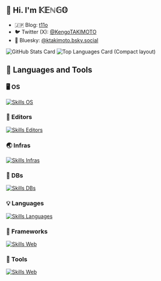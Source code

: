 ## 👋 Hi. I'm 𝕂𝔼ℕ𝔾𝕆

<!--
**takimotok/takimotok** is a ✨ _special_ ✨ repository because its `README.md` (this file) appears on your GitHub profile.

Here are some ideas to get you started:

- 🔭 I’m currently working on ...
- 🌱 I’m currently learning ...
- 👯 I’m looking to collaborate on ...
- 🤔 I’m looking for help with ...
- 💬 Ask me about ...
- 📫 How to reach me: ...
- 😄 Pronouns: ...
- ⚡ Fun fact: ...
-->

- :jp: Blog: [t11o](https://www.kengotakimoto.com/)
- :bird: Twitter (X): [@KengoTAKIMOTO](https://x.com/KengoTAKIMOTO)
- :butterfly: Bluesky: [@ktakimoto.bsky.social](https://bsky.app/profile/ktakimoto.bsky.social)

![GitHub Stats Card](https://github-readme-stats.vercel.app/api?username=takimotok&theme=dark&show_icons=true&count_private=true)
![Top Languages Card (Compact layout)](https://github-readme-stats.vercel.app/api/top-langs/?username=takimotok&layout=compact&theme=dark&show_icons=true)

## :hammer: Languages and Tools

### :desktop_computer: OS

[![Skills OS](https://skillicons.dev/icons?i=linux,apple,windows)](https://skillicons.dev)

### :memo: Editors

[![Skills Editors](https://skillicons.dev/icons?i=neovim,vim)](https://skillicons.dev)

### :earth_asia: Infras

[![Skills Infras](https://skillicons.dev/icons?i=aws,docker,nginx,vercel)](https://skillicons.dev)

### :floppy_disk: DBs

[![Skills DBs](https://skillicons.dev/icons?i=mysql,postgres,redis)](https://skillicons.dev)

### :bulb: Languages

[![Skills Languages](https://skillicons.dev/icons?i=bash,js,ts,php,lua,py,r,html,css,md)](https://skillicons.dev)

### :telescope: Frameworks

[![Skills Web](https://skillicons.dev/icons?i=jquery,vue,laravel,nextjs,nestjs)](https://skillicons.dev)

### :hammer: Tools

[![Skills Web](https://skillicons.dev/icons?i=figma,git,gitlab,postman,regex,yarn,less,sass)](https://skillicons.dev)

